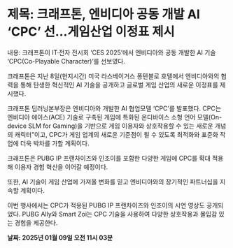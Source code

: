 # **제목: 크래프톤,  엔비디아 공동 개발 AI ‘CPC’ 선…게임산업 이정표 제시**

  내용: 크래프톤이 IT·전자 전시회 ‘CES 2025’에서 엔비디아와 공동 개발한 AI 기술 ‘CPC(Co-Playable Character)’를 선보였다. 

크래프톤은 지난 8일(현지시간) 미국 라스베이거스 퐁텐블로 호텔에서 엔비디아와의 협력을 통해 탄생한 혁신적인 AI 기술을 공개하고 글로벌 게임 산업의 새로운 이정표를 제시했다.

크래프톤 딥러닝본부장은 엔비디아와 개발한 AI 협업모델 ‘CPC’를 발표했다. CPC는 엔비디아 에이스(ACE) 기술로 구축된 게임에 특화된 온디바이스 소형 언어 모델(On-device SLM for Gaming)을 기반으로 게임 이용자와 상호작용할 수 있는 새로운 개념의 캐릭터”이고, CPC가 게임 업계의 새로운 기준점이 될 수 있도록 최적화와 표준화 작업에 더욱 박차를 가할 계획이다.

크래프톤은 PUBG IP 프랜차이즈와 인조이를 포함한 다양한 게임에 CPC를 확대 적용해 이용자 경험 혁신을 이어갈 예정이다. 

또한, AI 기술이 게임 산업에 가져올 변화를 믿고 엔비디아와의 장기적인 파트너십을 지속할 계획이다.

이번 행사에서는 CPC가 적용된 PUBG IP 프랜차이즈와 인조이의 시연 영상도 공개되었다. PUBG Ally와 Smart Zoi는 CPC 기술을 사용하여 다양한 상호작용과 몰입감 있는 경험을 제공한다.

  **날짜: 2025년 01월 09일 오전 11시 03분**